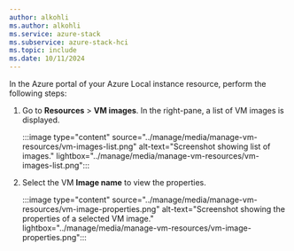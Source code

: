 ```yaml
---
author: alkohli
ms.author: alkohli
ms.service: azure-stack
ms.subservice: azure-stack-hci
ms.topic: include
ms.date: 10/11/2024
---
```


In the Azure portal of your Azure Local instance resource, perform the following steps:

1. Go to **Resources** > **VM images**. In the right-pane, a list of VM images is displayed.

   :::image type="content" source="../manage/media/manage-vm-resources/vm-images-list.png" alt-text="Screenshot showing list of images." lightbox="../manage/media/manage-vm-resources/vm-images-list.png":::

1. Select the VM **Image name** to view the properties.

   :::image type="content" source="../manage/media/manage-vm-resources/vm-image-properties.png" alt-text="Screenshot showing the properties of a selected VM image." lightbox="../manage/media/manage-vm-resources/vm-image-properties.png":::
